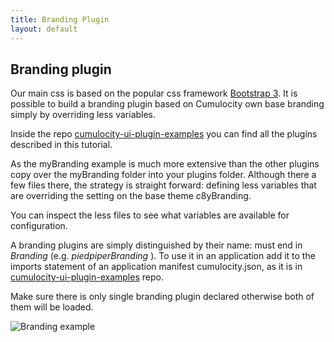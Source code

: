 ```yaml
---
title: Branding Plugin
layout: default
---
```


## Branding plugin

Our main css is based on 	the popular css framework [Bootstrap 3](http://getbootstrap.com/). It is possible to build a branding plugin based on Cumulocity own base branding simply by overriding less variables.

Inside the repo [cumulocity-ui-plugin-examples](https://bitbucket.org/m2m/cumulocity-ui-plugin-examples) you can find all the plugins described in this tutorial.

As the myBranding example is much more extensive than the other plugins copy over the myBranding folder into your plugins folder.
Although there a few files there, the strategy is straight forward: defining less variables that are overriding the setting on the base theme c8yBranding.

You can inspect the less files to see what variables are available for configuration.

A branding plugins are simply distinguished by their name: must end in *Branding* (e.g. *piedpiperBranding* ). To use it in an application add it to the imports statement of an application manifest cumulocity.json, as it is in [cumulocity-ui-plugin-examples](https://bitbucket.org/m2m/cumulocity-ui-plugin-examples) repo.

Make sure there is only single branding plugin declared otherwise both of them will be loaded.


![Branding example](/guides/plugins/branding.png)
